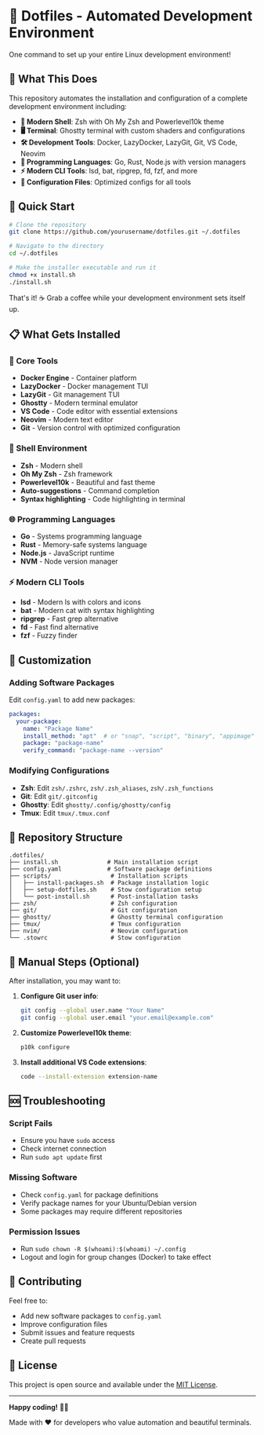 # 🚀 Dotfiles - Automated Development Environment

One command to set up your entire Linux development environment!

## 🎯 What This Does

This repository automates the installation and configuration of a complete development environment including:

- **🐚 Modern Shell**: Zsh with Oh My Zsh and Powerlevel10k theme
- **🖥️ Terminal**: Ghostty terminal with custom shaders and configurations
- **🛠️ Development Tools**: Docker, LazyDocker, LazyGit, Git, VS Code, Neovim
- **🔧 Programming Languages**: Go, Rust, Node.js with version managers
- **⚡ Modern CLI Tools**: lsd, bat, ripgrep, fd, fzf, and more
- **📝 Configuration Files**: Optimized configs for all tools

## 🚀 Quick Start

```bash
# Clone the repository
git clone https://github.com/yourusername/dotfiles.git ~/.dotfiles

# Navigate to the directory
cd ~/.dotfiles

# Make the installer executable and run it
chmod +x install.sh
./install.sh
```

That's it! ☕ Grab a coffee while your development environment sets itself up.

## 📋 What Gets Installed

### 🔧 Core Tools
- **Docker Engine** - Container platform
- **LazyDocker** - Docker management TUI
- **LazyGit** - Git management TUI
- **Ghostty** - Modern terminal emulator
- **VS Code** - Code editor with essential extensions
- **Neovim** - Modern text editor
- **Git** - Version control with optimized configuration

### 🐚 Shell Environment
- **Zsh** - Modern shell
- **Oh My Zsh** - Zsh framework
- **Powerlevel10k** - Beautiful and fast theme
- **Auto-suggestions** - Command completion
- **Syntax highlighting** - Code highlighting in terminal

### 🌐 Programming Languages
- **Go** - Systems programming language
- **Rust** - Memory-safe systems language
- **Node.js** - JavaScript runtime
- **NVM** - Node version manager

### ⚡ Modern CLI Tools
- **lsd** - Modern ls with colors and icons
- **bat** - Modern cat with syntax highlighting
- **ripgrep** - Fast grep alternative
- **fd** - Fast find alternative
- **fzf** - Fuzzy finder

## 🎨 Customization

### Adding Software Packages

Edit `config.yaml` to add new packages:

```yaml
packages:
  your-package:
    name: "Package Name"
    install_method: "apt"  # or "snap", "script", "binary", "appimage"
    package: "package-name"
    verify_command: "package-name --version"
```

### Modifying Configurations

- **Zsh**: Edit `zsh/.zshrc`, `zsh/.zsh_aliases`, `zsh/.zsh_functions`
- **Git**: Edit `git/.gitconfig`
- **Ghostty**: Edit `ghostty/.config/ghostty/config`
- **Tmux**: Edit `tmux/.tmux.conf`

## 📁 Repository Structure

```
.dotfiles/
├── install.sh              # Main installation script
├── config.yaml             # Software package definitions
├── scripts/                 # Installation scripts
│   ├── install-packages.sh  # Package installation logic
│   ├── setup-dotfiles.sh    # Stow configuration setup
│   └── post-install.sh      # Post-installation tasks
├── zsh/                     # Zsh configuration
├── git/                     # Git configuration
├── ghostty/                 # Ghostty terminal configuration
├── tmux/                    # Tmux configuration
├── nvim/                    # Neovim configuration
└── .stowrc                  # Stow configuration
```

## 🔧 Manual Steps (Optional)

After installation, you may want to:

1. **Configure Git user info**:
   ```bash
   git config --global user.name "Your Name"
   git config --global user.email "your.email@example.com"
   ```

2. **Customize Powerlevel10k theme**:
   ```bash
   p10k configure
   ```

3. **Install additional VS Code extensions**:
   ```bash
   code --install-extension extension-name
   ```

## 🆘 Troubleshooting

### Script Fails
- Ensure you have `sudo` access
- Check internet connection
- Run `sudo apt update` first

### Missing Software
- Check `config.yaml` for package definitions
- Verify package names for your Ubuntu/Debian version
- Some packages may require different repositories

### Permission Issues
- Run `sudo chown -R $(whoami):$(whoami) ~/.config`
- Logout and login for group changes (Docker) to take effect

## 🤝 Contributing

Feel free to:
- Add new software packages to `config.yaml`
- Improve configuration files
- Submit issues and feature requests
- Create pull requests

## 📝 License

This project is open source and available under the [MIT License](LICENSE).

---

**Happy coding!** 🎉✨

Made with ❤️ for developers who value automation and beautiful terminals.
